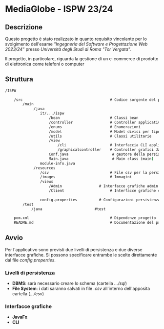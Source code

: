 # MediaGlobe - ISPW 23/24

## Descrizione
Questo progetto è stato realizzato in quanto requisito vincolante per lo
svolgimento dell'esame _"Ingegneria del Software e Progettazione Web 2023/24"_ presso
_Università degli Studi di Roma "Tor Vergata"_.

Il progetto, in particolare, riguarda la gestione di un e-commerce di prodotto di elettronica come telefoni  o computer


## Struttura
```cmd
/ISPW
  
    /src                                        # Codice sorgente del progetto
        /main
             /java
                it/.../ispw
                    /bean                       # Classi bean
                    /controller                 # Controller applicativi
                    /enums                      # Enumerazioni
                    /model                      # Model divisi per tipo + DAO
                    /utils                      # Classi utilitarie
                    /view
                        /cli                    # Interfaccia CLI applicazione
                        /graphicalcontroller    # Controller grafici JavaFx
                    Conf.java                    # gestore della persistenza
                    Main.java                    # Main class (main)
                module-info.java
             /resources
                /csv                            # File csv per la persistenza
                /images                         # Immagini
                /views
                    /Admin                 # Interfacce grafiche admin
                    /Client                     # Interfacce grafiche client
              
                config.properties          # Configurazioni persistenza e UIs
        /test
            /java                        #test
                
    pom.xml                                     # Dipendenze progetto
    README.md                                   # Documentazione del progetto
```
## Avvio
Per l'applicativo sono previsti due livelli di persistenza e due diverse interfacce grafiche.
Si possono specificare entrambe le scelte direttamente dal file _config.properties_.  


### Livelli di persistenza
* **DBMS**: sarà necessario creare lo schema (cartella _.../sql_)
* **File System**: i dati saranno salvati in  file _.csv_ all'interno dell'apposita cartella (_.../csv_)

### Interfacce grafiche
* **JavaFx**
* **CLI**